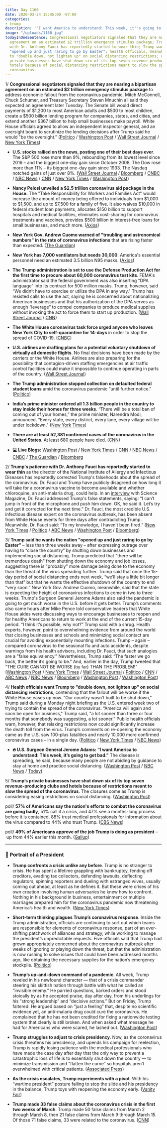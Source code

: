 ```yaml
---
title: Day 1160
date: 2020-03-24 15:45:00 -07:00
categories:
- trump
description: '"I want America to understand: This week, it''s going to get bad."'
image: "/uploads/1160.jpg"
todayInOneSentence: Congressional negotiators signaled that they are nearing a bipartisan
  agreement on an estimated $2 trillion emergency stimulus package; Trump's patience
  with Dr. Anthony Fauci has reportedly started to wear thin; Trump wants the nation
  "opened up and just raring to go by Easter"; health officials, meanwhile, want Trump
  to "double down, not lighten up" on social distancing restrictions; and Trump’s
  private businesses have shut down six of its top seven revenue-producing clubs and
  hotels because of social distancing restrictions meant to slow the spread of the
  coronavirus.
---
```


1/ **Congressional negotiators signaled that they are nearing a bipartisan agreement on an estimated $2 trillion emergency stimulus package** to address economic fallout from the coronavirus pandemic. Mitch McConnell, Chuck Schumer, and Treasury Secretary Steven Mnuchin all said they expected an agreement later Tuesday. The Senate bill would direct payments of $1,200 to most American adults and $500 to most children, create a $500 billion lending program for companies, states, and cities, and extend another $367 billion to help small businesses make payroll. White House officials agreed to allow an independent inspector general, and an oversight board to scrutinize the lending decisions after Trump said he would "be the oversight.” ([Politico](https://www.politico.com/news/2020/03/24/congress-coronavirus-emergency-package-146066) / [Washington Post](https://www.washingtonpost.com/us-policy/2020/03/24/trump-coronavirus-congress-economic-stimulus/) / [Wall Street Journal](https://www.wsj.com/articles/negotiators-aim-to-wrap-up-talks-tuesday-on-u-s-stimulus-package-11585053060) / [New York Times](https://www.nytimes.com/2020/03/24/us/politics/coronavirus-stimulus-bill.html))

* **U.S. stocks rallied on the news, posting one of their best days ever**. The S&P 500 rose more than 9%, rebounding from its lowest level since 2016 – and the biggest one-day gain since October 2008. The Dow rose more than 11% – its biggest one-day gain since 1933. The Nasdaq notched gains of just over 8%. ([Wall Street Journal](https://www.wsj.com/articles/global-stock-markets-dow-update-3-24-2020-11585012632?mod=hp_lead_pos1&mod=article_inline) / [Bloomberg](https://www.bloomberg.com/news/articles/2020-03-23/asian-stocks-look-to-steady-dollar-gains-markets-wrap?srnd=premium&sref=MIBMEEoj) / [CNBC](https://www.cnbc.com/2020/03/23/dow-futures-up-more-than-200-points-as-senate-debates-over-virus-bill.html) / [NBC News](https://www.nbcnews.com/business/markets/dow-soars-1-100-points-opening-bell-hopes-economic-stimulus-n1167526) / [CNN](https://www.cnn.com/business/live-news/stock-market-news-today-032420/index.html) / [New York Times](https://www.nytimes.com/2020/03/24/business/coronavirus-stock-market-live-tracker.html) / [Washington Post](https://www.washingtonpost.com/business/2020/03/24/stocks-economy-senate-stimulus-fed/))

* **Nancy Pelosi unveiled a $2.5 trillion coronavirus aid package in the House.** The "Take Responsibility for Workers and Families Act" would increase the amount of money being offered to individuals from $1,000 to $1,500, and up to $7,500 for a family of five. It also waives $10,000 in federal student loan payments, allocates $150 billion to support hospitals and medical facilities, eliminates cost-sharing for coronavirus treatments and vaccines, provides $500 billion in interest-free loans for small businesses, and much more. ([Axios](https://www.axios.com/nancy-pelosi-coronavirus-stimulus-proposal-d7b4a9a0-610a-4324-a07b-6bb64e1f5c81.html))

* **New York Gov. Andrew Cuomo warned of "troubling and astronomical numbers" in the rate of coronavirus infections** that are rising faster than expected. ([The Guardian](https://www.theguardian.com/us-news/2020/mar/24/new-york-coronavirus-cases-andrew-cuomo-hospitals))

* **New York has 7,000 ventilators but needs 30,000**. America's essential personnel need an estimated 3.5 billion N95 masks. ([Axios](https://www.axios.com/andrew-cuomo-coronavirus-ventilators-bfbd9ef5-a03f-4c52-b5c9-48905ba6f2b8.html?stream=top))

* **The Trump administration is set to use the Defense Production Act for the first time to procure about 60,000 coronavirus test kits**. FEMA's administrator said the federal government was also inserting “DPA language” into its contract for 500 million masks. Trump, however, said “We didn’t have to exercise or utilize the DPA in any way." Trump has resisted calls to use the act, saying he is concerned about nationalizing American businesses and that his authorization of the DPA serves as enough “leverage” to compel companies to produce medical supplies without invoking the act to force them to start up production. ([Wall Street Journal](https://www.wsj.com/articles/administration-to-use-defense-production-act-for-first-time-in-coronavirus-pandemic-11585058618) / [CNN](https://www.cnn.com/world/live-news/coronavirus-outbreak-03-24-20-intl-hnk/h_7ab794edb0824216d9c7179e1ae01cb7))

* **The White House coronavirus task force urged anyone who leaves New York City to self-quarantine for 14-days** in order to stop the spread of COVID-19. ([CNBC](https://www.cnbc.com/2020/03/24/white-house-official-tells-anyone-who-has-left-nyc-that-they-should-self-quarantine.html))

* **U.S. airlines are drafting plans for a potential voluntary shutdown of virtually all domestic flights**. No final decisions have been made by the carriers or the White House. Airlines are also preparing for the possibility that contagion-driven staffing emergencies at air traffic control facilities could make it impossible to continue operating in parts of the country. ([Wall Street Journal](https://www.wsj.com/articles/u-s-domestic-passenger-flights-could-virtually-shut-down-voluntarily-or-by-government-order-11585013673))

* **The Trump administration stopped collection on defaulted federal student loans** amid the coronavirus pandemic “until further notice." ([Politico](https://www.politico.com/news/2020/03/24/exclusive-devos-halts-collection-of-defaulted-federal-student-loans-146929))

* **India’s prime minister ordered all 1.3 billion people in the country to stay inside their homes for three weeks**. “There will be a total ban of coming out of your homes,” the prime minister, Narendra Modi, announced. “Every state, every district, every lane, every village will be under lockdown." ([New York Times](https://www.nytimes.com/2020/03/24/world/asia/india-coronavirus-lockdown.html?action=click&module=Top%20Stories&pgtype=Homepage))

* **There are at least 52,381 confirmed cases of the coronavirus in the United States**. At least 680 people have died. ([CNN](https://www.cnn.com/world/live-news/coronavirus-outbreak-03-24-20-intl-hnk/h_d68c0ab57d942b2afd9987082ea7543c))

* **💻 Live Blogs:** [Washington Post](https://www.washingtonpost.com/world/2020/03/24/coronavirus-latest-news/) / [New York Times](https://www.nytimes.com/2020/03/24/world/coronavirus-news-live-updates.html) / [CNN](https://www.cnn.com/world/live-news/coronavirus-outbreak-03-24-20-intl-hnk/) / [NBC News](https://www.nbcnews.com/health/health-news/live-blog/millions-more-ordered-stay-home-coronavirus-cases-grow-n1167336) / [CNBC](https://www.cnbc.com/2020/03/24/coronavirus-live-updates.html) / [The Guardian](https://www.theguardian.com/us-news/live/2020/mar/24/coronavirus-us-live-trump-news-updates-new-york-california-stimulus) / [Bloomberg](https://www.bloomberg.com/news/articles/2020-03-24/senate-haggles-over-virus-relief-bill-congress-update?srnd=premium&sref=MIBMEEoj)

2/ **Trump's patience with Dr. Anthony Fauci has reportedly started to wear thin** as the director of the National Institute of Allergy and Infectious Diseases has repeatedly corrected Trump's falsehoods about the spread of the coronavirus. Dr. Fauci and Trump have publicly disagreed on how long it will take for a coronavirus vaccine to become available and whether chloroquine, an anti-malaria drug, could help. In an [interview](https://www.sciencemag.org/news/2020/03/i-m-going-keep-pushing-anthony-fauci-tries-make-white-house-listen-facts-pandemic) with Science Magazine, Dr. Fauci addressed Trump's false statements, saying: “I can’t jump in front of the microphone and push him down. OK, he said it. Let’s try and get it corrected for the next time.” Dr. Fauci, the most credible U.S. infectious disease expert on the coronavirus outbreak, has been absent from White House events for three days after contradicting Trump. Meanwhile, Dr. Fauci said: “To my knowledge, I haven’t been fired.” ([New York Times](https://www.nytimes.com/2020/03/23/us/politics/coronavirus-trump-fauci.html) / [Politico](https://www.politico.com/news/2020/03/24/donald-trump-anthony-fauci-coronavirus-tension-146035) / [ABC News](https://abcnews.go.com/Politics/tensions-trump-dr-anthony-fauci-telling-truth/story?id=69750768) / [Washington Post](https://www.washingtonpost.com/politics/fauci-says-he-cant-stop-trump-from-talking-at-briefings/2020/03/23/f5423028-6d66-11ea-a156-0048b62cdb51_story.html) / [Bloomberg](https://www.bloomberg.com/news/articles/2020-03-24/fauci-disappears-from-white-house-after-contradicting-trump?srnd=premium))

3/ **Trump said he wants the nation "opened up and just raring to go by Easter"** – less than three weeks away – after expressing outrage over having to “close the country” by shutting down businesses and implementing social distancing.  Trump predicted that "there will be tremendous death" from shutting down the economy and job losses, suggesting there is "probably" more damage being done to the economy than the threat of the virus spreading further. Trump said that once the 15-day period of social distancing ends next week, “we’ll stay a little bit longer than that” but that he wants the effective shutdown of the country to end “very soon.” New York Gov. Andrew Cuomo, meanwhile, said that the state is expecting the height of coronavirus infections to come in two to three weeks. Trump's Surgeon General Jerome Adams also said the pandemic is going to get much worse in the U.S. before it gets better. Trump’s comments also came hours after Mike Pence told conservative leaders that White House aides were discussing ways to encourage businesses to reopen and for healthy Americans to return to work at the end of the current 15-day period. “I think it’s possible, why not?” Trump said with a shrug. Health experts, however, point to overwhelming evidence from around the world that closing businesses and schools and minimizing social contact are crucial for avoiding exponentially mounting infections. Trump – again – compared coronavirus to the seasonal flu and auto accidents, despite warnings from his health advisers, including Dr. Fauci, that such analogies are a "false equivalency." Nevertheless, Trump said: “The faster we go back, the better it’s going to be.” And, earlier in the day, Trump tweeted that “THE CURE CANNOT BE WORSE (by far) THAN THE PROBLEM!” ([Washington Post](https://www.washingtonpost.com/health/2020/03/24/coronavirus-strategy-economy-debate/) / [New York Times](https://www.nytimes.com/2020/03/24/world/coronavirus-news-live-updates.html#link-5bc91d72) / [Wall Street Journal](https://www.wsj.com/articles/trump-hopes-to-have-u-s-reopened-by-easter-despite-health-experts-guidance-11585073462) / [Politico](https://www.politico.com/news/2020/03/24/trump-wants-to-restart-economy-by-mid-april-146398) / [CNN](https://www.cnn.com/2020/03/24/politics/trump-easter-economy-coronavirus/) / [ABC News](https://abcnews.go.com/Politics/coronavirus-government-response-updates-klobuchars-husband-tests-positive/story?id=69745713) / [NBC News](https://www.nbcnews.com/politics/white-house/trump-says-he-wants-country-open-back-april-12-easter-n1167721) / [Bloomberg](https://www.bloomberg.com/news/articles/2020-03-24/kudlow-says-trump-wants-economy-open-but-won-t-ignore-doctors?srnd=premium&sref=MIBMEEoj) / [Washington Post](https://www.washingtonpost.com/politics/trump-says-he-may-soon-lift-restrictions-to-reopen-businesses-defying-the-advice-of-coronavirus-experts/2020/03/23/f2c7f424-6d14-11ea-a3ec-70d7479d83f0_story.html) / [Washington Post](https://www.washingtonpost.com/politics/trump-signals-growing-weariness-with-social-distancing-and-other-steps-advocated-by-health-officials/2020/03/23/0920ea0a-6cfc-11ea-a3ec-70d7479d83f0_story.html))

4/ **Health officials want Trump to "double down, not lighten up" on social distancing restrictions**, contending that the fallout will be worse if the White House eases up now. “Our country wasn’t built to be shut down,” Trump said during a Monday night briefing as the U.S. entered week two of trying to contain the spread of the coronavirus. “America will again and soon be open for business," Trump said, "a lot sooner than three or four months that somebody was suggesting, a lot sooner.” Public health officials warn, however, that relaxing restrictions now could significantly increase the death toll from the virus. Trump’s comments on re-opening the economy came as the U.S. saw 100-plus fatalities and nearly 10,000 more confirmed coronavirus cases – in a single day. ([Politico](https://www.politico.com/news/2020/03/23/coronavirus-economy-trump-restart-145222) / [New York Times](https://www.nytimes.com/2020/03/23/business/trump-coronavirus-economy.html) / [NBC News](https://www.nbcnews.com/politics/meet-the-press/trump-pits-his-gut-against-his-own-health-experts-n1167486?cid=sm_npd_nn_tw_mtp))

* **🔥 U.S. Surgeon General Jerome Adams: “I want America to understand: This week, it’s going to get bad."** The disease is spreading, he said, because many people are not abiding by guidance to stay at home and practice social distancing. ([Washington Post](https://www.washingtonpost.com/national/its-going-to-get-bad-as-outbreak-surges-nation-faces-tough-start-to-a-grim-week/2020/03/23/77627f08-6d13-11ea-a3ec-70d7479d83f0_story.html) / [NBC News](https://www.nbcnews.com/politics/white-house/surgeon-general-has-coronavirus-warning-week-it-s-going-get-n1166421) / [Today](https://www.today.com/video/us-surgeon-general-jerome-adams-on-coronavirus-this-week-it-s-going-to-get-bad-81091141801))

5/ **Trump’s private businesses have shut down six of its top seven revenue-producing clubs and hotels because of restrictions meant to slow the spread of the coronavirus**. The closures come as Trump is considering easing restrictions on social distancing. ([Washington Post](https://www.washingtonpost.com/politics/before-trump-called-for-reevaluating-lockdowns-they-shuttered-six-of-his-top-earning-clubs-and-resorts/2020/03/23/88780374-6d38-11ea-aa80-c2470c6b2034_story.html))

poll/ **57% of Americans say the nation's efforts to combat the coronavirus are going badly**, 51% call it a crisis, and 47% see a months-long process before it is contained. 88% trust medical professionals for information about the virus compared to 44% who trust Trump. ([CBS News](https://www.cbsnews.com/news/americans-see-months-long-pandemic-fight-ahead-cbs-news-poll/))

poll/ **49% of Americans approve of the job Trump is doing as president** – up from 44% earlier this month. ([Gallup](https://news.gallup.com/poll/298313/president-trump-job-approval-rating.aspx))

---

### 👑 Portrait of a President

* **Trump confronts a crisis unlike any before**. Trump is no stranger to crisis. He has spent a lifetime grappling with bankruptcy, fending off creditors, evading tax collectors, defending lawsuits, deflecting regulators, spinning reporters and dueling with estranged wives, usually coming out ahead, at least as he defines it. But these were crises of his own creation involving human adversaries he knew how to confront. Nothing in his background in business, entertainment or multiple marriages prepared him for the coronavirus pandemic now threatening America’s health and wealth. ([New York Times](https://www.nytimes.com/2020/03/21/us/politics/trump-coronavirus-leadership.html))

* **Short-term thinking plagues Trump’s coronavirus response**. Inside the Trump administration, officials are continuing to sort out which teams are responsible for elements of coronavirus response, part of an ever-shifting patchwork of alliances and strategy, while working to manage the president’s unpredictable requests. Five officials said that Trump had grown appropriately concerned about the coronavirus outbreak after weeks of ignoring or playing down the threat, but that the administration is now rushing to solve issues that could have been addressed months ago, like obtaining the necessary supplies for the nation’s emergency stockpile. ([Politico](https://www.politico.com/news/2020/03/21/short-term-thinking-trump-coronavirus-response-140883))

* **Trump’s up-and-down command of a pandemic**. All week, Trump reveled in his newfound character — that of a crisis commander steering his skittish nation through battle with what he called an “invisible enemy.” He parried questions, barked orders and stood stoically by as he accepted praise, day after day, from his underlings for his “strong leadership” and “decisive actions.” But on Friday, Trump faltered. He argued based on “just a feeling” that, despite no scientific evidence yet, an anti-malaria drug could cure the coronavirus. He complained that he has not been credited for fixing a nationwide testing system that clearly is still broken. And when asked what message he had for Americans who were scared, he lashed out. ([Washington Post](https://www.washingtonpost.com/politics/seven-days-as-a-wartime-president-trumps-up-and-down-command-of-a-pandemic/2020/03/20/0dac3610-6ad6-11ea-9923-57073adce27c_story.html))

* **Trump struggles to adjust to crisis presidency**. Now, as the coronavirus crisis threatens his presidency, and upends his campaign for reelection, Trump is rapidly losing patience with the medical professionals who have made the case day after day that the only way to prevent a catastrophic loss of life is to essentially shut down the country — to minimize transmission and “flatten the curve” so hospitals aren’t overwhelmed with critical patients. ([Associated Press](https://apnews.com/5dd6b30e03542b435e2716e3e3a483e4))

* **As the crisis escalates, Trump experiments with a pivot**. With his “wartime president” posture failing to stop the slide and his presidency in the balance, Trump toys with reopening the economy early. ([Vanity Fair](https://www.vanityfair.com/news/2020/03/as-the-crisis-escalates-trump-experiments-with-a-pivot))

* **Trump made 33 false claims about the coronavirus crisis in the first two weeks of March**. Trump made 50 false claims from March 2 through March 8, then 21 false claims from March 9 through March 15. Of those 71 false claims, 33 were related to the coronavirus. ([CNN](https://www.cnn.com/2020/03/22/politics/fact-check-trump-coronavirus-false-claims-march/index.html))